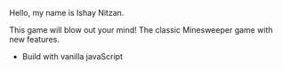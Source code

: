 Hello, my name is Ishay Nitzan.

This game will blow out your mind! The classic Minesweeper game with new features.
* Build with vanilla javaScript
